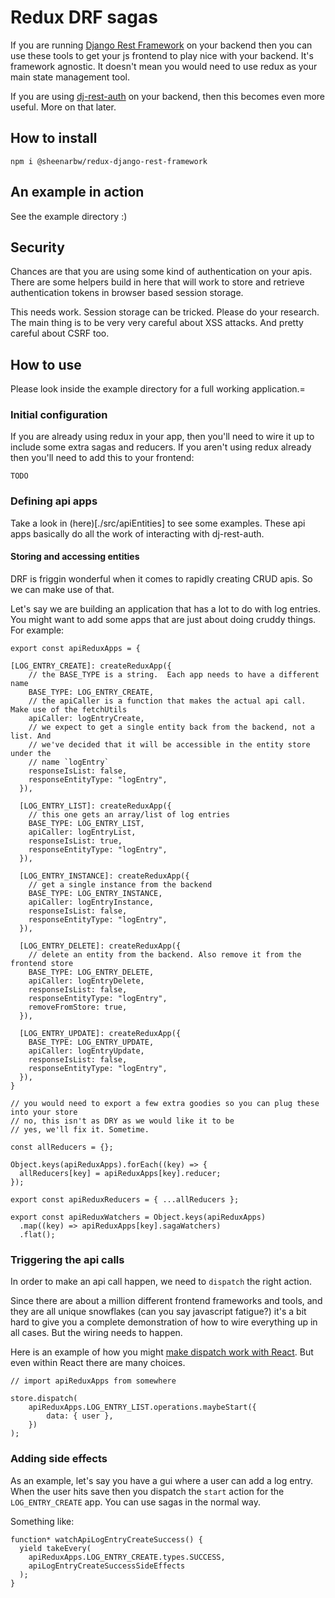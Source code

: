 # Redux DRF sagas

If you are running [Django Rest Framework](https://www.django-rest-framework.org/) on your backend then you can use these tools to get your js frontend to play nice with your backend. It's framework agnostic. It doesn't mean you would need to use redux as your main state management tool.

If you are using [dj-rest-auth](https://dj-rest-auth.readthedocs.io/en/latest/) on your backend, then this becomes even more useful. More on that later.

## How to install

```
npm i @sheenarbw/redux-django-rest-framework
```

## An example in action

See the example directory :)

## Security

Chances are that you are using some kind of authentication on your apis. There are some helpers build in here that will work to store and retrieve authentication tokens in browser based session storage.

This needs work. Session storage can be tricked. Please do your research. The main thing is to be very very careful about XSS attacks. And pretty careful about CSRF too.

## How to use

Please look inside the example directory for a full working application.=

### Initial configuration

If you are already using redux in your app, then you'll need to wire it up to include some extra sagas and reducers. If you aren't using redux already then you'll need to add this to your frontend:

```
TODO
```

### Defining api apps

Take a look in (here)[./src/apiEntities] to see some examples. These api apps basically do all the work of interacting with dj-rest-auth.

#### Storing and accessing entities

DRF is friggin wonderful when it comes to rapidly creating CRUD apis. So we can make use of that.

Let's say we are building an application that has a lot to do with log entries. You might want to add some apps that are just about doing cruddy things. For example:

```
export const apiReduxApps = {

[LOG_ENTRY_CREATE]: createReduxApp({
    // the BASE_TYPE is a string.  Each app needs to have a different name
    BASE_TYPE: LOG_ENTRY_CREATE,
    // the apiCaller is a function that makes the actual api call. Make use of the fetchUtils
    apiCaller: logEntryCreate,
    // we expect to get a single entity back from the backend, not a list. And
    // we've decided that it will be accessible in the entity store under the
    // name `logEntry`
    responseIsList: false,
    responseEntityType: "logEntry",
  }),

  [LOG_ENTRY_LIST]: createReduxApp({
    // this one gets an array/list of log entries
    BASE_TYPE: LOG_ENTRY_LIST,
    apiCaller: logEntryList,
    responseIsList: true,
    responseEntityType: "logEntry",
  }),

  [LOG_ENTRY_INSTANCE]: createReduxApp({
    // get a single instance from the backend
    BASE_TYPE: LOG_ENTRY_INSTANCE,
    apiCaller: logEntryInstance,
    responseIsList: false,
    responseEntityType: "logEntry",
  }),

  [LOG_ENTRY_DELETE]: createReduxApp({
    // delete an entity from the backend. Also remove it from the frontend store
    BASE_TYPE: LOG_ENTRY_DELETE,
    apiCaller: logEntryDelete,
    responseIsList: false,
    responseEntityType: "logEntry",
    removeFromStore: true,
  }),

  [LOG_ENTRY_UPDATE]: createReduxApp({
    BASE_TYPE: LOG_ENTRY_UPDATE,
    apiCaller: logEntryUpdate,
    responseIsList: false,
    responseEntityType: "logEntry",
  }),
}

// you would need to export a few extra goodies so you can plug these into your store
// no, this isn't as DRY as we would like it to be
// yes, we'll fix it. Sometime.

const allReducers = {};

Object.keys(apiReduxApps).forEach((key) => {
  allReducers[key] = apiReduxApps[key].reducer;
});

export const apiReduxReducers = { ...allReducers };

export const apiReduxWatchers = Object.keys(apiReduxApps)
  .map((key) => apiReduxApps[key].sagaWatchers)
  .flat();

```

### Triggering the api calls

In order to make an api call happen, we need to `dispatch` the right action.

Since there are about a million different frontend frameworks and tools, and they are all unique snowflakes (can you say javascript fatigue?) it's a bit hard to give you a complete demonstration of how to wire everything up in all cases. But the wiring needs to happen.

Here is an example of how you might [make dispatch work with React](https://react-redux.js.org/using-react-redux/connect-mapdispatch#defining-mapdispatchtoprops-as-a-function). But even within React there are many choices.

```
// import apiReduxApps from somewhere

store.dispatch(
    apiReduxApps.LOG_ENTRY_LIST.operations.maybeStart({
        data: { user },
    })
);
```

### Adding side effects

As an example, let's say you have a gui where a user can add a log entry. When the user hits save then you dispatch the `start` action for the `LOG_ENTRY_CREATE` app. You can use sagas in the normal way.

Something like:

```
function* watchApiLogEntryCreateSuccess() {
  yield takeEvery(
    apiReduxApps.LOG_ENTRY_CREATE.types.SUCCESS,
    apiLogEntryCreateSuccessSideEffects
  );
}

```

